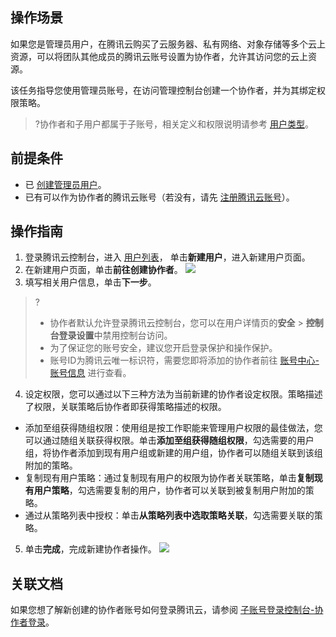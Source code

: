 ## 操作场景
如果您是管理员用户，在腾讯云购买了云服务器、私有网络、对象存储等多个云上资源，可以将团队其他成员的腾讯云账号设置为协作者，允许其访问您的云上资源。

该任务指导您使用管理员账号，在访问管理控制台创建一个协作者，并为其绑定权限策略。
>?协作者和子用户都属于子账号，相关定义和权限说明请参考 [用户类型](https://cloud.tencent.com/document/product/598/13665)。

## 前提条件
- 已 [创建管理员用户](https://cloud.tencent.com/document/product/598/54458)。
- 已有可以作为协作者的腾讯云账号（若没有，请先 [注册腾讯云账号](https://cloud.tencent.com/document/product/378/17985)）。

## 操作指南
1. 登录腾讯云控制台，进入 [用户列表](https://console.cloud.tencent.com/cam)， 单击**新建用户**，进入新建用户页面。
2. 在新建用户页面，单击**前往创建协作者**。
![](https://main.qcloudimg.com/raw/cd0cb659c7768f5012de91d583ccac8c.png)
3. 填写相关用户信息，单击**下一步**。
>?
> - 协作者默认允许登录腾讯云控制台，您可以在用户详情页的**安全** > **控制台登录设置**中禁用控制台访问。
> - 为了保证您的账号安全，建议您开启登录保护和操作保护。
> - 账号ID为腾讯云唯一标识符，需要您即将添加的协作者前往 [账号中心-账号信息](https://console.cloud.tencent.com/developer) 进行查看。
> 
4. 设定权限，您可以通过以下三种方法为当前新建的协作者设定权限。策略描述了权限，关联策略后协作者即获得策略描述的权限。
 - 添加至组获得随组权限：使用组是按工作职能来管理用户权限的最佳做法，您可以通过随组关联获得权限。单击**添加至组获得随组权限**，勾选需要的用户组，将协作者添加到现有用户组或新建的用户组，协作者可以随组关联到该组附加的策略。
 - 复制现有用户策略：通过复制现有用户的权限为协作者关联策略，单击**复制现有用户策略**，勾选需要复制的用户，协作者可以关联到被复制用户附加的策略。
 - 通过从策略列表中授权：单击**从策略列表中选取策略关联**，勾选需要关联的策略。
5. 单击**完成**，完成新建协作者操作。
![](https://qcloudimg.tencent-cloud.cn/raw/21bca02b409c876c664f81d501f2546c.png)

## 关联文档

如果您想了解新创建的协作者账号如何登录腾讯云，请参阅 [子账号登录控制台-协作者登录](https://cloud.tencent.com/document/product/598/48026)。


